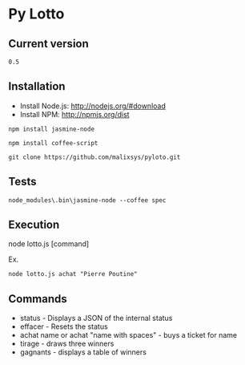Py Lotto
===============

Current version
----------------
``
0.5
``

Installation
------------

* Install Node.js: http://nodejs.org/#download
* Install NPM: http://npmjs.org/dist

``
npm install jasmine-node
``

``
npm install coffee-script
``

``
git clone https://github.com/malixsys/pyloto.git
``

Tests
------------
``
node_modules\.bin\jasmine-node --coffee spec
``

Execution
------------
node lotto.js [command]

Ex.

``
node lotto.js achat "Pierre Poutine"
``

Commands
------------
* status  - Displays a JSON of the internal status
* effacer - Resets the status
* achat name or achat "name with spaces" - buys a ticket for name
* tirage - draws three winners
* gagnants - displays a table of winners


